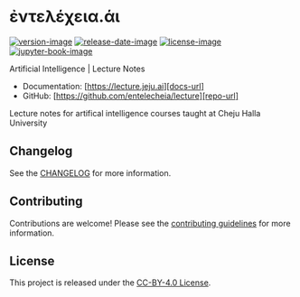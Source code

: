 # ἐντελέχεια.άι


[![version-image]][release-url]
[![release-date-image]][release-url]
[![license-image]][license-url]
[![jupyter-book-image]][docs-url]

<!-- Links: -->
[pypi-image]: https://img.shields.io/pypi/v/lecture
[license-image]: https://img.shields.io/github/license/entelecheia/lecture
[license-url]: https://github.com/entelecheia/lecture/blob/main/LICENSE
[version-image]: https://img.shields.io/github/v/release/entelecheia/lecture?sort=semver
[release-date-image]: https://img.shields.io/github/release-date/entelecheia/lecture
[release-url]: https://github.com/entelecheia/lecture/releases
[jupyter-book-image]: https://jupyterbook.org/en/stable/_images/badge.svg

[repo-url]: https://github.com/entelecheia/lecture
[pypi-url]: https://pypi.org/project/lecture
[docs-url]: https://lecture.jeju.ai
[changelog]: https://github.com/entelecheia/lecture/blob/main/CHANGELOG.md
[contributing guidelines]: https://github.com/entelecheia/lecture/blob/main/CONTRIBUTING.md
<!-- Links: -->

Artificial Intelligence | Lecture Notes

- Documentation: [https://lecture.jeju.ai][docs-url]
- GitHub: [https://github.com/entelecheia/lecture][repo-url]


Lecture notes for artifical intelligence courses taught at Cheju Halla University

## Changelog

See the [CHANGELOG] for more information.

## Contributing

Contributions are welcome! Please see the [contributing guidelines] for more information.

## License

This project is released under the [CC-BY-4.0 License][license-url].

